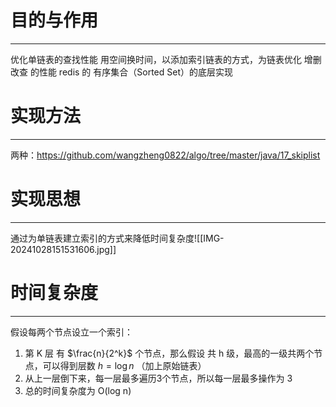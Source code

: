 # 目的与作用
***
优化单链表的查找性能
用空间换时间，以添加索引链表的方式，为链表优化 增删改查 的性能
redis 的 有序集合（Sorted Set）的底层实现
# 实现方法
***
两种：https://github.com/wangzheng0822/algo/tree/master/java/17_skiplist

# 实现思想
***
通过为单链表建立索引的方式来降低时间复杂度![[IMG-20241028151531606.jpg]]

# 时间复杂度
***
假设每两个节点设立一个索引：
1. 第 K 层 有 $\frac{n}{2^k}$ 个节点，那么假设 共 h 级，最高的一级共两个节点，可以得到层数 $h=\log n$ （加上原始链表）  
2. 从上一层倒下来，每一层最多遍历3个节点，所以每一层最多操作为 3
3. 总的时间复杂度为 O(log n)